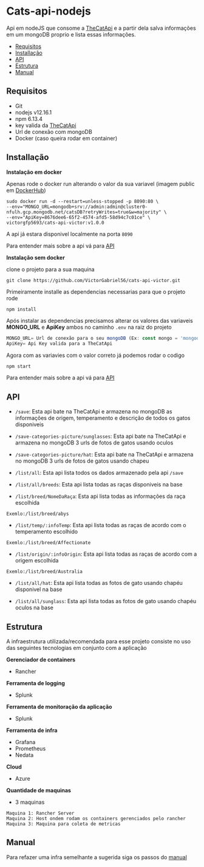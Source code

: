 # Cats-api-nodejs&nbsp;&nbsp;

Api em nodeJS que consome a [TheCatApi](https://thecatapi.com/) e a partir dela salva informações em um mongoDB proprio e lista essas informações.

* [Requisitos](#requisitos)
* [Installação](#installação)
* [API](#api)
* [Estrutura](#estrutura)
* [Manual](#manual)

## Requisitos

* Git
* nodejs v12.16.1
* npm 6.13.4
* key valida da [TheCatApi](https://thecatapi.com/)
* Url de conexão com mongoDB
* Docker (caso queira rodar em container)

## Installação

**Instalação em docker**

Apenas rode o docker run alterando o valor da sua variavel (imagem public em [DockerHub](https://hub.docker.com/r/victorgfp5693/cats-api-victor))

```
sudo docker run -d --restart=unless-stopped -p 8090:80 \
--env="MONGO_URL=mongodb+srv://admin:admin@cluster0-nfulh.gcp.mongodb.net/catsDB?retryWrites=true&w=majority" \
--env="ApiKey=8676dee6-65f2-4574-afd5-58d94c7c01ce" \
victorgfp5693/cats-api-victor:v1.0.0
```

A api já estara disponivel localmente na porta `8090`

Para entender mais sobre a api vá para [API](#api)

**Instalação sem docker**

clone o projeto para a sua maquina

```
git clone https://github.com/VictorGabriel56/cats-api-victor.git
```

Primeiramente installe as dependencias necessarias para que o projeto rode

```
npm install
```

Após instalar as dependencias precisamos alterar os valores das variaveis **MONGO_URL** e **ApiKey** ambos no caminho `.env` na raiz do projeto

```js
MONGO_URL= Url de conexão para o seu mongoDB (Ex: const mongo = 'mongodb+srv://User:Passwor@cluster0-nfulh.gcp.mongodb.net/NomeDaBase?retryWrites=true&w=majority')
ApiKey= Api Key valida para a TheCatApi
```

Agora com as variavies com o valor correto já podemos rodar o codigo

```
npm start
```

Para entender mais sobre a api vá para [API](#api)

## API

* `/save`: Esta api bate na TheCatApi e armazena no mongoDB as informações de origem, temperamento e descrição de todos os gatos disponiveis

* `/save-categories-picture/sunglasses`: Esta api bate na TheCatApi e armazena no mongoDB 3 urls de fotos de gatos usando oculos

* `/save-categories-picture/hat`: Esta api bate na TheCatApi e armazena no mongoDB 3 urls de fotos de gatos usando chapeu

* `/list/all`: Esta api lista todos os dados armazenado pela api `/save`

* `/list/all/breeds`: Esta api lista todas as raças disponiveis na base

* `/list/breed/NomeDaRaça`: Esta api lista todas as informações da raça escolhida

```
Exemlo:/list/breed/abys
```

* `/list/temp/:infoTemp`: Esta api lista todas as raças de acordo com o temperamento escolhido

```
Exemlo:/list/breed/Affectionate
```

* `/list/origin/:infoOrigin`: Esta api lista todas as raças de acordo com a origem escolhida

```
Exemlo:/list/breed/Australia
```

* `/list/all/hat`: Esta api lista todas as fotos de gato usando chapéu disponivel na base

* `/list/all/sunglass`: Esta api lista todas as fotos de gato usando chapéu oculos na base



## Estrutura

A infraestrutura utilizada/recomendada para esse projeto consiste no uso das seguintes tecnologias em conjunto com a aplicação

**Gerenciador de containers**
* Rancher

**Ferramenta de logging**
* Splunk

**Ferramenta de monitoração da aplicação**
* Splunk

**Ferramenta de infra**
* Grafana
* Prometheus
* Nedata

**Cloud**
* Azure

**Quantidade de maquinas**
* 3 maquinas

```
Maquina 1: Rancher Server
Maquina 2: Host ondem rodam os containers gerenciados pelo rancher
Maquina 3: Maquina para coleta de metricas
```

## Manual

Para refazer uma infra semelhante a sugerida siga os passos do [manual](https://docs.google.com/document/d/1yJe3MLcTWMefIvapnhekufZZiqQMxh4e15tNkhkywQE/edit?usp=sharing)